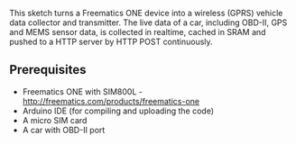 This sketch turns a Freematics ONE device into a wireless (GPRS) vehicle data collector and transmitter. The live data of a car, including OBD-II, GPS and MEMS sensor data, is collected in realtime, cached in SRAM and pushed to a HTTP server by HTTP POST continuously.

Prerequisites
-------------

* Freematics ONE with SIM800L - http://freematics.com/products/freematics-one
* Arduino IDE (for compiling and uploading the code)
* A micro SIM card
* A car with OBD-II port
